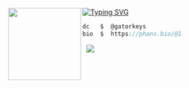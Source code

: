 [![Typing SVG](https://readme-typing-svg.herokuapp.com?font=Roboto+Mono&lines=gatorkeys+%7C+sigma)](https://git.io/typing-svg)
<img align="left" src="https://cdn.discordapp.com/attachments/1317120814335922249/1335217797260640256/d.jpg?ex=679f5dfa&is=679e0c7a&hm=6e0b4126ce09a3d26d6b5bdfb9d171a0b9c1d09f44d05b491c37bf6670472412&" width="147"/> 

```csharp
dc   $  @gatorkeys
bio  $  https://phans.bio/@1
```
&zwnj; 
&zwnj; 
![](https://komarev.com/ghpvc/?username=hris69)
